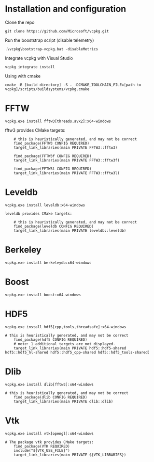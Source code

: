 # Installation and configuration
Clone the repo
```
git clone https://github.com/Microsoft/vcpkg.git
```
Run the booststrap script (disable telemetry)
```
.\vcpkg\bootstrap-vcpkg.bat -disableMetrics
```
Integrate vcpkg with Visual Studio
```
vcpkg integrate install
```
Using with cmake
```
cmake -B [build directory] -S . -DCMAKE_TOOLCHAIN_FILE=[path to vcpkg]/scripts/buildsystems/vcpkg.cmake
```

# FFTW
```
vcpkg.exe install fftw3[threads,avx2]:x64-windows
```

fftw3 provides CMake targets:
```
    # this is heuristically generated, and may not be correct
    find_package(FFTW3 CONFIG REQUIRED)
    target_link_libraries(main PRIVATE FFTW3::fftw3)

    find_package(FFTW3f CONFIG REQUIRED)
    target_link_libraries(main PRIVATE FFTW3::fftw3f)

    find_package(FFTW3l CONFIG REQUIRED)
    target_link_libraries(main PRIVATE FFTW3::fftw3l)
```

# Leveldb
```
vcpkg.exe install leveldb:x64-windows
```
```
leveldb provides CMake targets:

    # this is heuristically generated, and may not be correct
    find_package(leveldb CONFIG REQUIRED)
    target_link_libraries(main PRIVATE leveldb::leveldb)
```

# Berkeley
```
vcpkg.exe install berkeleydb:x64-windows
```

# Boost
```
vcpkg.exe install boost:x64-windows
```

# HDF5
```
vcpkg.exe install hdf5[cpp,tools,threadsafe]:x64-windows
```
```
# this is heuristically generated, and may not be correct
    find_package(hdf5 CONFIG REQUIRED)
    # note: 1 additional targets are not displayed.
    target_link_libraries(main PRIVATE hdf5::hdf5-shared hdf5::hdf5_hl-shared hdf5::hdf5_cpp-shared hdf5::hdf5_tools-shared)
```

# Dlib
```
vcpkg.exe install dlib[fftw3]:x64-windows
```
```
# this is heuristically generated, and may not be correct
    find_package(dlib CONFIG REQUIRED)
    target_link_libraries(main PRIVATE dlib::dlib)
```

# Vtk
```
vcpkg.exe install vtk[opengl]:x64-windows
```
```
# The package vtk provides CMake targets:
    find_package(VTK REQUIRED)
    include("${VTK_USE_FILE}")
    target_link_libraries(main PRIVATE ${VTK_LIBRARIES})
```
